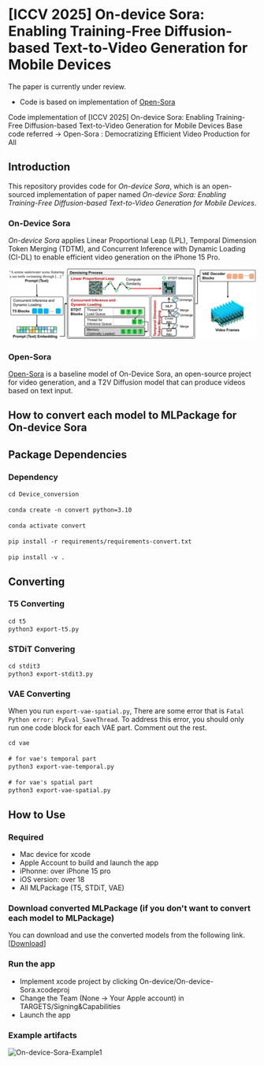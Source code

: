 # [ICCV 2025] On-device Sora: Enabling Training-Free Diffusion-based Text-to-Video Generation for Mobile Devices

The paper is currently under review.
* Code is based on implementation of [Open-Sora](https://github.com/hpcaitech/Open-Sora)

Code implementation of  [ICCV 2025] On-device Sora: Enabling Training-Free Diffusion-based Text-to-Video Generation for Mobile Devices
Base code referred ->
Open-Sora : Democratizing Efficient Video Production for All 

## Introduction

This repository provides code for *On-device Sora*, which is an open-sourced implementation of paper named *On-device Sora: Enabling Training-Free Diffusion-based Text-to-Video Generation for Mobile Devices*. 


### On-Device Sora
*On-device Sora* applies Linear Proportional Leap (LPL), Temporal Dimension Token Merging (TDTM), and Concurrent Inference with Dynamic Loading (CI-DL) to enable efficient video generation on the iPhone 15 Pro.

![On-Device_Sora](./Figures/overview.jpg)

### Open-Sora

[Open-Sora](https://github.com/hpcaitech/Open-Sora) is a baseline model of On-Device Sora, an open-source project for video generation, and a T2V Diffusion model that can produce videos based on text input.

## How to convert each model to MLPackage for On-device Sora

## Package Dependencies

### Dependency 
```
cd Device_conversion

conda create -n convert python=3.10

conda activate convert

pip install -r requirements/requirements-convert.txt

pip install -v .
```

## Converting

### T5 Converting
```
cd t5
python3 export-t5.py
```

### STDiT Convering
```
cd stdit3
python3 export-stdit3.py
```

### VAE Converting
When you run `export-vae-spatial.py`, There are some error that is `Fatal Python error: PyEval_SaveThread`.
To address this error, you should only run one code block for each VAE part. Comment out the rest.

```
cd vae

# for vae's temporal part
python3 export-vae-temporal.py

# for vae's spatial part
python3 export-vae-spatial.py
```

## How to Use

### Required
* Mac device for xcode
* Apple Account to build and launch the app
* iPhonne: over iPhone 15 pro
* iOS version: over 18
* All MLPackage (T5, STDiT, VAE)

### Download converted MLPackage (if you don't want to convert each model to MLPackage)

You can download and use the converted models from the following link. [[Download](https://drive.google.com/drive/folders/1L6pVi3KmyLygR_pvKofRL-21adKsEb4p?usp=sharing)]

### Run the app
* Implement xcode project by clicking On-device/On-device-Sora.xcodeproj
* Change the Team (None -> Your Apple account) in TARGETS/Signing&Capabilities
* Launch the app
### Example artifacts
![On-device-Sora-Example1](./Figures/On-device-Sora-Example1.gif)
